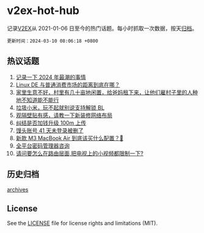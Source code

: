 # v2ex-hot-hub

 记录[V2EX](https://www.v2ex.com/)从 2021-01-06 日至今的热门话题。每小时抓取一次数据，按天[归档](archives)。

`更新时间：2024-03-10 08:06:18 +0800`

## 热议话题

1. [记录一下 2024 年最潮的事情](https://www.v2ex.com/t/1022020)
1. [Linux DE 与普通消费市场的距离到底在哪？](https://www.v2ex.com/t/1022136)
1. [家里生意不好，村里有几十亩地闲置，给爸妈租下来，让他们雇村子里的人种地不知道能不能行](https://www.v2ex.com/t/1022116)
1. [垃圾小米，玩不起就别说支持解锁 BL](https://www.v2ex.com/t/1022122)
1. [观隔壁贴有感，请教一下新装修网络布局](https://www.v2ex.com/t/1022050)
1. [纠结是否加钱升级 100m 上传](https://www.v2ex.com/t/1022067)
1. [馒头账号 41 天未登录被删了](https://www.v2ex.com/t/1022147)
1. [新款 M3 MacBook Air 到底该买什么配置？🤔](https://www.v2ex.com/t/1022157)
1. [全平台密码管理器咨询](https://www.v2ex.com/t/1022177)
1. [请问要怎么在路由层面,把电视上的小视频都限制一下?](https://www.v2ex.com/t/1022115)

## 历史归档

[archives](archives)

## License

See the [LICENSE](LICENSE) file for license rights and limitations (MIT).
